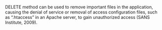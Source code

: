 DELETE method can be used to remove important files in the application, causing the denial of service or removal of access configuration files, such as “.htaccess” in an Apache server, to gain unauthorized access (SANS Institute, 2009).
